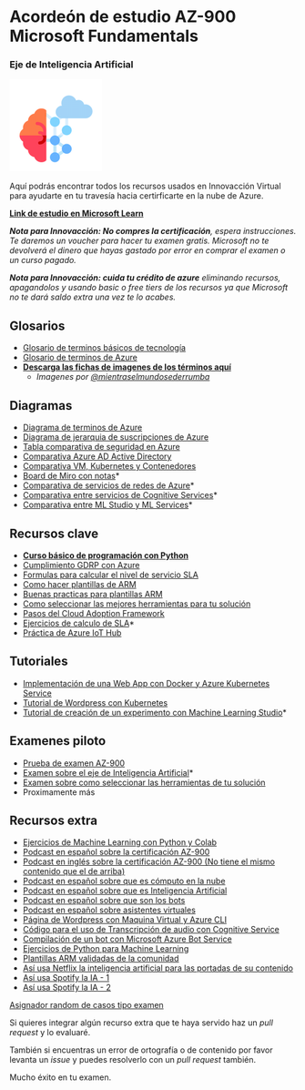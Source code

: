 # Acordeón de estudio AZ-900 Microsoft Fundamentals
### Eje de Inteligencia Artificial

![Logo Inteligencia Artificial](/res/images/logo_ia.png)

Aquí podrás encontrar todos los recursos usados en Innovacción Virtual para ayudarte en tu travesía hacia certirficarte en la nube de Azure.

**[Link de estudio en Microsoft Learn](https://docs.microsoft.com/es-mx/learn/certifications/exams/az-900#two-ways-to-prepare)**

***Nota para Innovacción: No compres la certificación**, espera instrucciones. Te daremos un voucher para hacer tu examen gratis. Microsoft no te devolverá el dinero que hayas gastado por error en comprar el examen o un curso pagado.*

***Nota para Innovacción: cuida tu crédito de azure** eliminando recursos, apagandolos y usando basic o free tiers de los recursos ya que Microsoft no te dará saldo extra una vez te lo acabes.*

## Glosarios
- [Glosario de terminos básicos de tecnología](res/docs/V2%20Glosario%20de%20términos%20Innovacción.pdf)
- [Glosario de terminos de Azure](res/terminos_azure.md)
- **[Descarga las fichas de imagenes de los términos aquí](https://innovaccion-my.sharepoint.com/:f:/g/personal/jguzman_innovaccion_mx/EnO9_QErWA1DmICARLq9Mq0BpkrljWEX8VYgRHoz-i5ezw?e=ktAUKs)**
  - *Imagenes por [@mientraselmundosederrumba](https://www.instagram.com/mientraselmundosederrumba/)*   

## Diagramas
- [Diagrama de terminos de Azure](/res/images/conceptos/completo.jpeg)
- [Diagrama de jerarquia de suscripciones de Azure](/res/jerarquia.md)
- [Tabla comparativa de seguridad en Azure](/res/comparativa_seguridad.md)
- [Comparativa Azure AD Active Directory](/res/comparativa_azureAD.md)
- [Comparativa VM, Kubernetes y Contenedores](/res/comparativa_compute.md)
- [Board de Miro con notas]()*
- [Comparativa de servicios de redes de Azure]()*
- [Comparativa entre servicios de Cognitive Services]()*
- [Comparativa entre ML Studio y ML Services]()*

## Recursos clave
- **[Curso básico de programación con Python](https://github.com/RodolfoFerro/python-innovaccion)**
- [Cumplimiento GDRP con Azure](/res/cumplimiento_gdrp.md)
- [Formulas para calcular el nivel de servicio SLA](/res/formulario_sla.md)
- [Como hacer plantillas de ARM](/res/plantilla_arm.md)
- [Buenas practicas para plantillas ARM](https://github.com/Azure/azure-quickstart-templates/blob/master/1-CONTRIBUTION-GUIDE/best-practices.md)
- [Como seleccionar las mejores herramientas para tu solución](/res/seleccion_herramientas.md)
- [Pasos del Cloud Adoption Framework](/res/pasos_caf.md)
- [Ejercicios de calculo de SLA]()*
- [Práctica de Azure IoT Hub](https://github.com/jose1824/iot-edge-innovaccion-practice)

## Tutoriales
- [Implementación de una Web App con Docker y Azure Kubernetes Service](/res/tutorial_kubernetes_basic.md)
- [Tutorial de Wordpress con Kubernetes](/res/tutorial-k8s-wordpress.md)
- [Tutorial de creación de un experimento con Machine Learning Studio]()*

## Examenes piloto
- [Prueba de examen AZ-900](https://kahoot.it/challenge/02060231?challenge-id=17c998c7-d2ca-4aad-8555-25d087dca7da_1613089581619)
- [Examen sobre el eje de Inteligencia Artificial]()*
- [Examen sobre como seleccionar las herramientas de tu solución](https://kahoot.it/challenge/002433076)
- Proximamente más

## Recursos extra
- [Ejercicios de Machine Learning con Python y Colab](https://github.com/jose1824/ms-learn-ml-crash-course-python)
- [Podcast en español sobre la certificación AZ-900](https://open.spotify.com/episode/7KY9i2Xz6WIHocJe6jlPmy?si=SyANKxMTT4K_4kCxGF59Ag)
- [Podcast en inglés sobre la certificación AZ-900 (No tiene el mismo contenido que el de arriba)](https://open.spotify.com/episode/3UknsHbYA0ZzT33cggBmrA?si=_7qf-A9lRv6D3_fklpHSfw)
- [Podcast en español sobre que es cómputo en la nube](https://open.spotify.com/episode/4Sp0OYXtD8ndueA9aBsny6?si=ke9SNZudRqKxf8AIrO1_Iw)
- [Podcast en español sobre que es Inteligencia Artificial](https://open.spotify.com/episode/6kLmxMKovbdE3QmGhvDCFH?si=ad949acfe2284c57)
- [Podcast en español sobre que son los bots](https://open.spotify.com/episode/7km2gEXA1cBOXLodDdLOpQ?si=bd4996264bb14c3a)
- [Podcast en español sobre asistentes virtuales](https://open.spotify.com/episode/0FxKhQOn9eAQlE2Eg0IlGz?si=b533862d99fc472a)
- [Página de Wordpress con Maquina Virtual y Azure CLI](https://github.com/jose1824/codigos_innovaccion_tutorial_vm_wordpress)
- [Código para el uso de Transcripción de audio con Cognitive Service](https://github.com/jose1824/speech-recongnition-innovaccion-training)
- [Compilación de un bot con Microsoft Azure Bot Service](https://github.com/jose1824/bot-service-compilation)
- [Ejercicios de Python para Machine Learning](https://github.com/jose1824/ms-learn-ml-crash-course-python)
- [Plantillas ARM validadas de la comunidad](https://github.com/Azure/azure-quickstart-templates)
- [Así usa Netflix la inteligencia artificial para las portadas de su contenido](https://medium.com/bigdatalatam/netflix-una-peque%C3%B1a-vista-a-la-compleja-tecnolog%C3%ADa-detr%C3%A1s-del-servicio-m%C3%A1s-popular-de-streaming-907124c3d5da)
- [Así usa Spotify la IA - 1](https://lieslanggijono.medium.com/the-magic-ingredient-of-spotify-machine-learning-b6af57ecca03)
- [Así usa Spotify la IA - 2](https://medium.com/s/story/spotifys-discover-weekly-how-machine-learning-finds-your-new-music-19a41ab76efe)

[Asignador random de casos tipo examen]()

Si quieres integrar algún recurso extra que te haya servido haz un *pull request* y lo evaluaré.

También si encuentras un error de ortografía o de contenido por favor levanta un *issue* y puedes resolverlo con un *pull request* también.

Mucho éxito en tu examen.